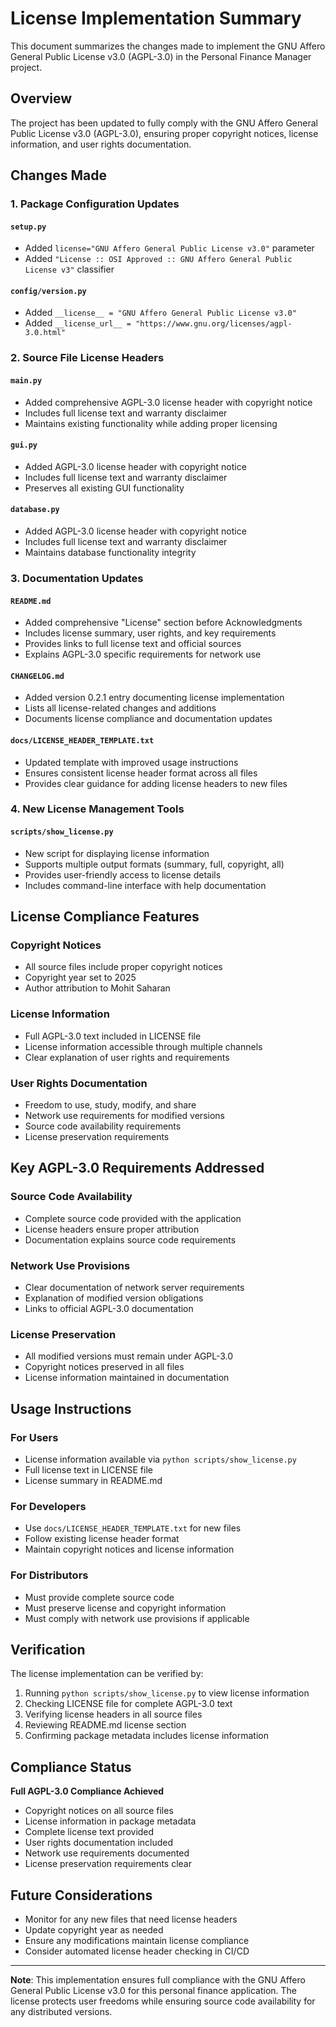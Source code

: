 # License Implementation Summary

This document summarizes the changes made to implement the GNU Affero General Public License v3.0 (AGPL-3.0) in the Personal Finance Manager project.

## Overview

The project has been updated to fully comply with the GNU Affero General Public License v3.0 (AGPL-3.0), ensuring proper copyright notices, license information, and user rights documentation.

## Changes Made

### 1. Package Configuration Updates

#### `setup.py`
- Added `license="GNU Affero General Public License v3.0"` parameter
- Added `"License :: OSI Approved :: GNU Affero General Public License v3"` classifier

#### `config/version.py`
- Added `__license__ = "GNU Affero General Public License v3.0"`
- Added `__license_url__ = "https://www.gnu.org/licenses/agpl-3.0.html"`

### 2. Source File License Headers

#### `main.py`
- Added comprehensive AGPL-3.0 license header with copyright notice
- Includes full license text and warranty disclaimer
- Maintains existing functionality while adding proper licensing

#### `gui.py`
- Added AGPL-3.0 license header with copyright notice
- Includes full license text and warranty disclaimer
- Preserves all existing GUI functionality

#### `database.py`
- Added AGPL-3.0 license header with copyright notice
- Includes full license text and warranty disclaimer
- Maintains database functionality integrity

### 3. Documentation Updates

#### `README.md`
- Added comprehensive "License" section before Acknowledgments
- Includes license summary, user rights, and key requirements
- Provides links to full license text and official sources
- Explains AGPL-3.0 specific requirements for network use

#### `CHANGELOG.md`
- Added version 0.2.1 entry documenting license implementation
- Lists all license-related changes and additions
- Documents license compliance and documentation updates

#### `docs/LICENSE_HEADER_TEMPLATE.txt`
- Updated template with improved usage instructions
- Ensures consistent license header format across all files
- Provides clear guidance for adding license headers to new files

### 4. New License Management Tools

#### `scripts/show_license.py`
- New script for displaying license information
- Supports multiple output formats (summary, full, copyright, all)
- Provides user-friendly access to license details
- Includes command-line interface with help documentation

## License Compliance Features

### Copyright Notices
- All source files include proper copyright notices
- Copyright year set to 2025
- Author attribution to Mohit Saharan

### License Information
- Full AGPL-3.0 text included in LICENSE file
- License information accessible through multiple channels
- Clear explanation of user rights and requirements

### User Rights Documentation
- Freedom to use, study, modify, and share
- Network use requirements for modified versions
- Source code availability requirements
- License preservation requirements

## Key AGPL-3.0 Requirements Addressed

### Source Code Availability
- Complete source code provided with the application
- License headers ensure proper attribution
- Documentation explains source code requirements

### Network Use Provisions
- Clear documentation of network server requirements
- Explanation of modified version obligations
- Links to official AGPL-3.0 documentation

### License Preservation
- All modified versions must remain under AGPL-3.0
- Copyright notices preserved in all files
- License information maintained in documentation

## Usage Instructions

### For Users
- License information available via `python scripts/show_license.py`
- Full license text in LICENSE file
- License summary in README.md

### For Developers
- Use `docs/LICENSE_HEADER_TEMPLATE.txt` for new files
- Follow existing license header format
- Maintain copyright notices and license information

### For Distributors
- Must provide complete source code
- Must preserve license and copyright information
- Must comply with network use provisions if applicable

## Verification

The license implementation can be verified by:

1. Running `python scripts/show_license.py` to view license information
2. Checking LICENSE file for complete AGPL-3.0 text
3. Verifying license headers in all source files
4. Reviewing README.md license section
5. Confirming package metadata includes license information

## Compliance Status

**Full AGPL-3.0 Compliance Achieved**
- Copyright notices on all source files
- License information in package metadata
- Complete license text provided
- User rights documentation included
- Network use requirements documented
- License preservation requirements clear

## Future Considerations

- Monitor for any new files that need license headers
- Update copyright year as needed
- Ensure any modifications maintain license compliance
- Consider automated license header checking in CI/CD

---

**Note**: This implementation ensures full compliance with the GNU Affero General Public License v3.0 for this personal finance application. The license protects user freedoms while ensuring source code availability for any distributed versions. 